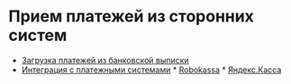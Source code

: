 # Прием платежей из сторонних систем
* [Загрузка платежей из банковской выписки](packet_billing.md)
* [Интеграция с платежными системами](packet_billing.md)
        * [Robokassa](packet_billing.md)
        * [Яндекс.Касса](packet_billing.md)